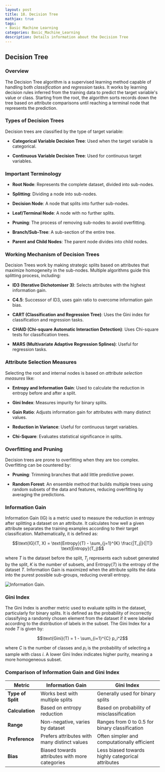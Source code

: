 ```yaml
---
layout: post
title: 18. Decision Tree
mathjax: true
tags:
- Basic Machine Learning
categories: Basic_Machine_Learning
description: Details information about the Decision Tree
---
```


## Decision Tree

### Overview

The Decision Tree algorithm is a supervised learning method capable of
handling both *classification* and *regression* tasks. It works by
learning decision rules inferred from the training data to predict the
target variable's value or class. Starting from the root, the algorithm
sorts records down the tree based on attribute comparisons until
reaching a terminal node that represents the prediction.

### Types of Decision Trees

Decision trees are classified by the type of target variable:

-   **Categorical Variable Decision Tree**: Used when the target
    variable is categorical.

-   **Continuous Variable Decision Tree**: Used for continuous target
    variables.

### Important Terminology

-   **Root Node**: Represents the complete dataset, divided into
    sub-nodes.

-   **Splitting**: Dividing a node into sub-nodes.

-   **Decision Node**: A node that splits into further sub-nodes.

-   **Leaf/Terminal Node**: A node with no further splits.

-   **Pruning**: The process of removing sub-nodes to avoid overfitting.

-   **Branch/Sub-Tree**: A sub-section of the entire tree.

-   **Parent and Child Nodes**: The parent node divides into child
    nodes.

### Working Mechanism of Decision Trees

Decision Trees work by making strategic splits based on attributes that
maximize homogeneity in the sub-nodes. Multiple algorithms guide this
splitting process, including:

-   **ID3 (Iterative Dichotomiser 3)**: Selects attributes with the
    highest information gain.

-   **C4.5**: Successor of ID3, uses gain ratio to overcome information
    gain bias.

-   **CART (Classification and Regression Tree)**: Uses the Gini index
    for classification and regression tasks.

-   **CHAID (Chi-square Automatic Interaction Detection)**: Uses
    Chi-square tests for classification trees.

-   **MARS (Multivariate Adaptive Regression Splines)**: Useful for
    regression tasks.

### Attribute Selection Measures

Selecting the root and internal nodes is based on *attribute selection
measures* like:

-   **Entropy and Information Gain**: Used to calculate the reduction in
    entropy before and after a split.

-   **Gini Index**: Measures impurity for binary splits.

-   **Gain Ratio**: Adjusts information gain for attributes with many
    distinct values.

-   **Reduction in Variance**: Useful for continuous target variables.

-   **Chi-Square**: Evaluates statistical significance in splits.

### Overfitting and Pruning

Decision trees are prone to overfitting when they are too complex.
Overfitting can be countered by:

-   **Pruning**: Trimming branches that add little predictive power.

-   **Random Forest**: An ensemble method that builds multiple trees
    using random subsets of the data and features, reducing overfitting
    by averaging the predictions.

### Information Gain

Information Gain (IG) is a metric used to measure the reduction in
entropy after splitting a dataset on an attribute. It calculates how
well a given attribute separates the training examples according to
their target classification. Mathematically, it is defined as:

$$\text{IG}(T, X) = \text{Entropy}(T) - \sum_{j=1}^{K} \frac{|T_j|}{|T|} \text{Entropy}(T_j)$$

where $T$ is the dataset before the split, $T_j$ represents each subset
generated by the split, $K$ is the number of subsets, and
$\text{Entropy}(T)$ is the entropy of the dataset $T$. Information Gain
is maximized when the attribute splits the data into the purest possible
sub-groups, reducing overall entropy.

![Information Gain.](/MLDL/assets/img/img/info-gain.png)

### Gini Index

The Gini Index is another metric used to evaluate splits in the dataset,
particularly for binary splits. It is defined as the probability of
incorrectly classifying a randomly chosen element from the dataset if it
were labeled according to the distribution of labels in the subset. The
Gini Index for a node $T$ is given by:

$$\text{Gini}(T) = 1 - \sum_{i=1}^{C} p_i^2$$

where $C$ is the number of classes and $p_i$ is the probability of
selecting a sample with class $i$. A lower Gini Index indicates higher
purity, meaning a more homogeneous subset.

### Comparison of Information Gain and Gini Index

| **Metric**        | **Information Gain**                                  | **Gini Index**                                                 |
|-------------------|-------------------------------------------------------|-----------------------------------------------------------------|
| **Type of Split** | Works best with multiple splits                       | Generally used for binary splits                               |
| **Calculation**   | Based on entropy reduction                            | Based on probability of misclassification                      |
| **Range**         | Non-negative, varies by dataset                       | Ranges from 0 to 0.5 for binary classification                 |
| **Preference**    | Prefers attributes with many distinct values          | Often simpler and computationally efficient                    |
| **Bias**          | Biased towards attributes with more categories        | Less biased towards highly categorical attributes              |